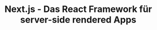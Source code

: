 ---
title: "Next.js - Das React Framework für server-side rendered Apps"
name: "Next.js"
category: frameworks
description: "Next.js kombiniert die Vorteile von React mit serverseitigem Rendering und ermöglicht so SEO-freundliche, performante Webanwendungen."

benefits:
- title: "Serverseitiges Rendering"
  description: "Next.js rendert Inhalte serverseitig für bessere Performance und SEO."
  icon: "mdi:server"
- title: "Automatische Code-Splitting"
  description: "Der Code wird automatisch in Bundles aufgeteilt, um Ladezeiten zu optimieren."
  icon: "mdi:code-braces"
- title: "Einfache Setup und Deployment" 
  description: "Per CLI kann eine Next.js App mit wenigen Befehlen erstellt und deployed werden."
  icon: "mdi:cloud-upload"
- title: "Vereinfachte Datenfetching"
  description: "Daten können serverseitig vorgerendert werden, ohne Client-seitiges Fetching."
  icon: "mdi:database"
- title: "Entwicklerfreundlich"
  description: "Next.js ist leicht erlernbar und ermöglicht schnelle, produktive Entwicklung."
  icon: "mdi:code-tags"
- title: "React Ökosystem"
  description: "Next.js nutzt React und ist kompatibel mit allen React Tools und Bibliotheken."
  icon: "mdi:puzzle-outline"
  
ctaLabel: "Next.js jetzt testen"

whyChooseTool: 
  eyebrow: "Warum sollten Sie Next.js nutzen?"
  heading: "Moderner Stack für skalierbare Web-Apps"
  advantages: "Next.js vereint die Vorteile von React, serverseitigem Rendering und statischer Site-Generierung für SEO und Performance."
  useCases:
  - title: "Webanwendungen"
    description: "Next.js eignet sich ideal für komplexe, interaktive Web-Apps mit häufig wechselnden Inhalten."
    icon: "mdi:web"
  - title: "Marketing-Websites"
    description: "Durch serverseitiges Rendering und statisches Generieren sind Websites SEO-freundlich."
    icon: "mdi:globe"
  - title: "E-Commerce"
    description: "Next.js ermöglicht performante Shops mit serverseitigem Rendering für SEO."
    icon: "mdi:shopping"
  - title: "Blogs / CMS"
    description: "Serverseitig gerendertes Content Management für WordPress, Drupal und andere Headless CMS." 
    icon: "mdi:blog"
  - title: "Dashboards"
    description: "Interaktive Dashboards mit häufig wechselnden Daten profitieren von Next.js."
    icon: "mdi:monitor-dashboard"
  - title: "Progressive Web Apps"
    description: "Next.js unterstützt PWAs durch serverseitiges Rendering, Codesplitting und Prefetching."
    icon: "mdi:cellphone-link"
  - title: "Microservices"
    description: "Next.js ermöglicht den Einsatz als Microfrontend innerhalb einer Microservice Architektur."
    icon: "mdi:chip"
  - title: "JAMStack"
    description: "Next.js integriert sich nahtlos in den modernen JAMStack mit Headless CMS und APIs."
    icon: "mdi:stack-overflow"

featureOverview:
  mainFeatures:
  - Serverseitiges Rendering
  - Automatisches Codesplitting
  - Vereinfachtes Routing 
  - Unterstützung für SSG und SSR
  - Entwickler-DX
  - Vereinfachtes Datenfetching
  - API Routes
  - Built-In CSS Support  
  integrationOptions:
  - React-Bibliotheken
  - Headless CMS
  - Backend-Frameworks 
  - CI/CD-Tools
  - Cloud-Hosting-Plattformen

customerReviewsOrSuccessStories:
- reviewOrStory: "Next.js hat unsere Web-App viel schneller und performanter gemacht durch Codesplitting und SSR." 
- reviewOrStory: "Durch den Wechsel auf Next.js konnten wir die Ladezeit unserer Website drastisch reduzieren."

ctaSection:
  actionCall: "Modernisieren Sie Ihre Web-Apps mit Next.js"
  actionLabel: "Demo anfordern"
  
faq:
  heading: "Häufig gestellte Fragen"
  questions:
  - question: "Was ist der Vorteil von serverseitigem Rendering?"
    answer: "Es verbessert Performance, SEO und ermöglicht datenabhängiges Rendering."
  - question: "Wie unterscheidet sich Next.js von CRA?"
    answer: "Next.js beinhaltet serverseitiges Rendering, automatisches Routing, Codesplitting uvm."
  - question: "Kann man Next.js mit CMS wie WordPress nutzen?"
    answer: "Ja, Next.js funktioniert gut mit Headless CMS durch die API Routes."
  - question: "Was ist der Unterschied zwischen SSG und SSR?"
    answer: "Bei SSG werden statische Seiten gebaut, bei SSR wird jede Anfrage serverseitig gerendert."
  - question: "Wie deployt man eine Next.js Anwendung?"
    answer: "Deployments sind einfach möglich auf Vercel, Netlify, Heroku, Lambda, traditionellen Servern etc."
  - question: "Kann man Next.js Apps auch mobil bereitstellen?"
    answer: "Ja, mit React Native können Next.js Apps auch als native iOS und Android Apps genutzt werden."
  - question: "Benötigt man Node.js Kenntnisse für Next.js?"
    answer: "Grundlegende Node.js Kenntnisse sind hilfreich, aber kein Muss. React Kenntnisse sind wichtiger."
  - question: "Wie lässt sich Next.js am besten erlernen?"
    answer: "Die offizielle Doku ist sehr gut. Anfänger sollten interaktive Tutorials nutzen." 
  - question: "Kann man mit Next.js auch statische Websites erstellen?"
    answer: "Ja, Next.js ermöglicht statisches Generieren von Websites und kann als JAMStack eingesetzt werden."
  - question: "Lässt sich Next.js gut mit TypeScript nutzen?"
    answer: "Definitiv - Next.js hat von Haus aus sehr gute TypeScript-Unterstützung."
  
---